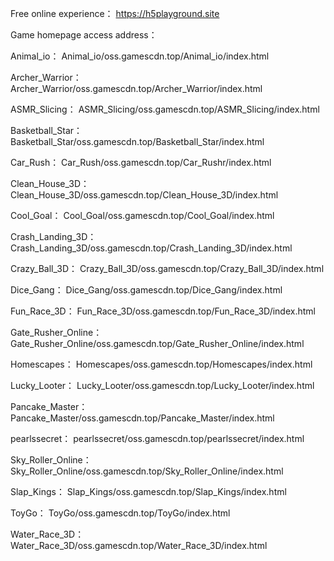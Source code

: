 Free online experience：
https://h5playground.site


Game homepage access address：

Animal_io：
Animal_io/oss.gamescdn.top/Animal_io/index.html

Archer_Warrior：
Archer_Warrior/oss.gamescdn.top/Archer_Warrior/index.html

ASMR_Slicing：
ASMR_Slicing/oss.gamescdn.top/ASMR_Slicing/index.html

Basketball_Star：
Basketball_Star/oss.gamescdn.top/Basketball_Star/index.html

Car_Rush：
Car_Rush/oss.gamescdn.top/Car_Rushr/index.html

Clean_House_3D：
Clean_House_3D/oss.gamescdn.top/Clean_House_3D/index.html

Cool_Goal：
Cool_Goal/oss.gamescdn.top/Cool_Goal/index.html

Crash_Landing_3D：
Crash_Landing_3D/oss.gamescdn.top/Crash_Landing_3D/index.html

Crazy_Ball_3D：
Crazy_Ball_3D/oss.gamescdn.top/Crazy_Ball_3D/index.html

Dice_Gang：
Dice_Gang/oss.gamescdn.top/Dice_Gang/index.html

Fun_Race_3D：
Fun_Race_3D/oss.gamescdn.top/Fun_Race_3D/index.html

Gate_Rusher_Online：
Gate_Rusher_Online/oss.gamescdn.top/Gate_Rusher_Online/index.html

Homescapes：
Homescapes/oss.gamescdn.top/Homescapes/index.html

Lucky_Looter：
Lucky_Looter/oss.gamescdn.top/Lucky_Looter/index.html

Pancake_Master：
Pancake_Master/oss.gamescdn.top/Pancake_Master/index.html

pearlssecret：
pearlssecret/oss.gamescdn.top/pearlssecret/index.html

Sky_Roller_Online：
Sky_Roller_Online/oss.gamescdn.top/Sky_Roller_Online/index.html

Slap_Kings：
Slap_Kings/oss.gamescdn.top/Slap_Kings/index.html

ToyGo：
ToyGo/oss.gamescdn.top/ToyGo/index.html

Water_Race_3D：
Water_Race_3D/oss.gamescdn.top/Water_Race_3D/index.html
